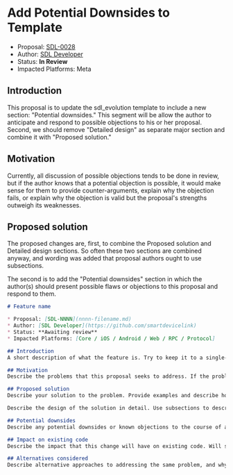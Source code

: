 # Add Potential Downsides to Template

* Proposal: [SDL-0028](0028-meta-template-potential-downsides.md)
* Author: [SDL Developer](https://github.com/smartdevicelink)
* Status: **In Review**
* Impacted Platforms: Meta

## Introduction
This proposal is to update the sdl_evolution template to include a new section: "Potential downsides." This segment will be allow the author to anticipate and respond to possible objections to his or her proposal. Second, we should remove "Detailed design" as separate major section and combine it with "Proposed solution."

## Motivation
Currently, all discussion of possible objections tends to be done in review, but if the author knows that a potential objection is possible, it would make sense for them to provide counter-arguments, explain why the objection fails, or explain why the objection is valid but the proposal's strengths outweigh its weaknesses.

## Proposed solution
The proposed changes are, first, to combine the Proposed solution and Detailed design sections. So often these two sections are combined anyway, and wording was added that proposal authors ought to use subsections.

The second is to add the "Potential downsides" section in which the author(s) should present possible flaws or objections to this proposal and respond to them.

```markdown
# Feature name

* Proposal: [SDL-NNNN](nnnn-filename.md)
* Author: [SDL Developer](https://github.com/smartdevicelink)
* Status: **Awaiting review**
* Impacted Platforms: [Core / iOS / Android / Web / RPC / Protocol]

## Introduction
A short description of what the feature is. Try to keep it to a single-paragraph "elevator pitch" so the reader understands what problem this proposal is addressing.

## Motivation
Describe the problems that this proposal seeks to address. If the problem is that some common pattern is currently hard to express, show how one can currently get a similar effect and describe its drawbacks. If it's completely new functionality that cannot be emulated, motivate why this new functionality would help SDL mobile developers or OEMs provide users with useful functionality.

## Proposed solution
Describe your solution to the problem. Provide examples and describe how they work. Show how your solution is better than current workarounds: is it cleaner, safer, or more efficient? Use subsections if necessary.

Describe the design of the solution in detail. Use subsections to describe various details. If it involves new protocol changes or RPC changes, show the full XML of all changes and how they changed. Show documentation comments detailing what it does. Show how it might be implemented on the Mobile Library and Core. The detail in this section should be sufficient for someone who is *not* one of the authors to be able to reasonably implement the feature and future [smartdevicelink.com](https://www.smartdevicelink.com) guides.

## Potential downsides
Describe any potential downsides or known objections to the course of action presented in this proposal, then provide counter-arguments to these objections. You should anticipate possible objections that may come up in review and provide an initial response here. Explain why the positives of the proposal outweigh the downsides, or why the downside under discussion is not a large enough issue to prevent the proposal from being accepted.

## Impact on existing code
Describe the impact that this change will have on existing code. Will some SDL integrations stop compiling due to this change? Will applications still compile but produce different behavior than they used to? Is it possible to migrate existing SDL code to use a new feature or API automatically?

## Alternatives considered
Describe alternative approaches to addressing the same problem, and why you chose this approach instead.
```
